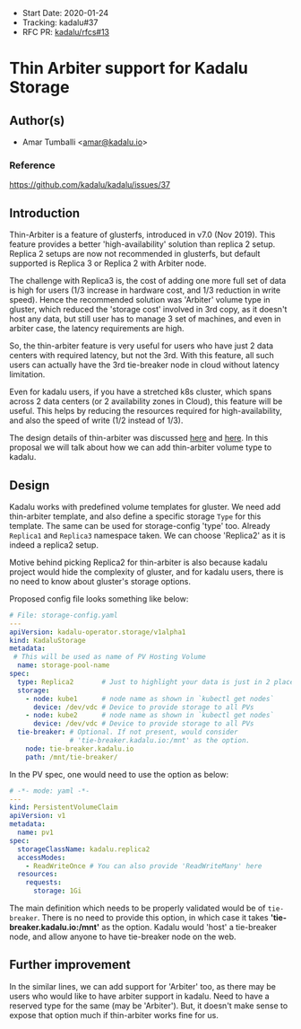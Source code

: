 - Start Date: 2020-01-24
- Tracking: kadalu#37
- RFC PR: [kadalu/rfcs#13](https://github.com/kadalu/rfcs/pull/13)


# Thin Arbiter support for Kadalu Storage


## Author(s)

- Amar Tumballi \<amar@kadalu.io\>

### Reference

https://github.com/kadalu/kadalu/issues/37


## Introduction

Thin-Arbiter is a feature of glusterfs, introduced in v7.0 (Nov 2019). This feature provides a better 'high-availability' solution than replica 2 setup. Replica 2 setups are now not recommended in glusterfs, but default supported is Replica 3 or Replica 2 with Arbiter node. 

The challenge with Replica3 is, the cost of adding one more full set of data is high for users (1/3 increase in hardware cost, and 1/3 reduction in write speed). Hence the recommended solution was 'Arbiter' volume type in gluster, which reduced the 'storage cost' involved in 3rd copy, as it doesn't host any data, but still user has to manage 3 set of machines, and even in arbiter case, the latency requirements are high.


So, the thin-arbiter feature is very useful for users who have just 2 data centers with required latency, but not the 3rd. With this feature, all such users can actually have the 3rd tie-breaker node in cloud without latency limitation.

Even for kadalu users, if you have a stretched k8s cluster, which spans across 2 data centers (or 2 availability zones in Cloud), this feature will be useful. This helps by reducing the resources required for high-availability, and also the speed of write (1/2 instead of 1/3).

The design details of thin-arbiter was discussed [here](https://github.com/gluster/glusterfs/issues/352) and [here](https://docs.gluster.org/en/latest/Administrator%20Guide/Thin-Arbiter-Volumes/). In this proposal we will talk about how we can add thin-arbiter volume type to kadalu.


## Design

Kadalu works with predefined volume templates for gluster. We need add thin-arbiter template, and also define a specific storage `Type` for this template. The same can be used for storage-config 'type' too. Already `Replica1` and `Replica3` namespace taken. We can choose 'Replica2' as it is indeed a replica2 setup.

Motive behind picking Replica2 for thin-arbiter is also because kadalu project would hide the complexity of gluster, and for kadalu users, there is no need to know about gluster's storage options.

Proposed config file looks something like below:

```yaml
# File: storage-config.yaml
---
apiVersion: kadalu-operator.storage/v1alpha1
kind: KadaluStorage
metadata:
 # This will be used as name of PV Hosting Volume
  name: storage-pool-name
spec:
  type: Replica2       # Just to highlight your data is just in 2 places.
  storage:
    - node: kube1      # node name as shown in `kubectl get nodes`
      device: /dev/vdc # Device to provide storage to all PVs
    - node: kube2      # node name as shown in `kubectl get nodes`
      device: /dev/vdc # Device to provide storage to all PVs
  tie-breaker: # Optional. If not present, would consider
               # 'tie-breaker.kadalu.io:/mnt' as the option.
    node: tie-breaker.kadalu.io
    path: /mnt/tie-breaker/
```

In the PV spec, one would need to use the option as below:

```yaml
# -*- mode: yaml -*-
---
kind: PersistentVolumeClaim
apiVersion: v1
metadata:
  name: pv1
spec:
  storageClassName: kadalu.replica2
  accessModes:
    - ReadWriteOnce # You can also provide 'ReadWriteMany' here
  resources:
    requests:
      storage: 1Gi
```

The main definition which needs to be properly validated would be of `tie-breaker`. There is no need to provide this option, in which case it takes **'tie-breaker.kadalu.io:/mnt'** as the option. Kadalu would 'host' a tie-breaker node, and allow anyone to have tie-breaker node on the web.

## Further improvement

In the similar lines, we can add support for 'Arbiter' too, as there may be users who would like to have arbiter support in kadalu. Need to have a reserved type for the same (may be 'Arbiter'). But, it doesn't make sense to expose that option much if thin-arbiter works fine for us.

